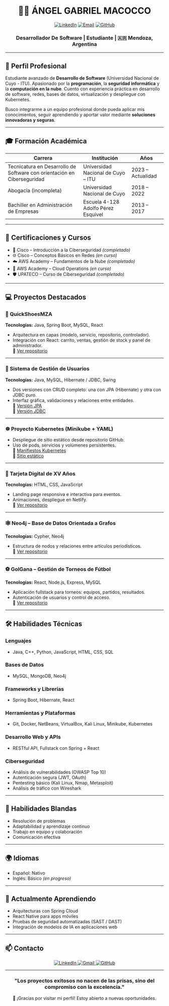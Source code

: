 <!-- ENCABEZADO CON BANNER -->
<div align="center">

# 👨‍💻 ÁNGEL GABRIEL MACOCCO

[![LinkedIn](https://img.shields.io/badge/LinkedIn-0077B5?style=for-the-badge&logo=linkedin&logoColor=white)](https://www.linkedin.com/in/angel-gabriel-macocco-a5488816b/)
[![Email](https://img.shields.io/badge/Email-EA4335?style=for-the-badge&logo=gmail&logoColor=white)](mailto:gabrielmacocco99@gmail.com)
[![GitHub](https://img.shields.io/badge/GitHub-000?style=for-the-badge&logo=github&logoColor=white)](https://github.com/gabimac03)

### Desarrollador De Software | Estudiante | 🇦🇷 Mendoza, Argentina

</div>

---

## 🚀 **Perfil Profesional**

Estudiante avanzado de **Desarrollo de Software** (Universidad Nacional de Cuyo - ITU). Apasionado por la **programación**, la **seguridad informática** y la **computación en la nube**. Cuento con experiencia práctica en desarrollo de software, redes, bases de datos, virtualización y despliegue con Kubernetes.

Busco integrarme a un equipo profesional donde pueda aplicar mis conocimientos, seguir aprendiendo y aportar valor mediante **soluciones innovadoras y seguras**.

---

## 🎓 **Formación Académica**

| Carrera | Institución | Años |
|--------|-------------|------|
| Tecnicatura en Desarrollo de Software con orientación en Ciberseguridad | Universidad Nacional de Cuyo – ITU | 2023 – Actualidad |
| Abogacía (incompleta) | Universidad Nacional de Cuyo | 2018 – 2022 |
| Bachiller en Administración de Empresas | Escuela 4-128 Adolfo Pérez Esquivel | 2013 – 2017 |

---

## 📜 **Certificaciones y Cursos**

- 🔐 Cisco – Introducción a la Ciberseguridad *(completado)*
- 🌐 Cisco – Conceptos Básicos en Redes *(en curso)*
- ☁️ AWS Academy – Fundamentos de la Nube *(completado)*
- 🔧 AWS Academy – Cloud Operations *(en curso)*
- 🛡️ UPATECO – Curso de Ciberseguridad *(completado)*

---

## 💻 **Proyectos Destacados**

### 🚀 QuickShoesMZA
**Tecnologías:** Java, Spring Boot, MySQL, React  
- Arquitectura en capas (modelo, servicio, repositorio, controlador).  
- Integración con React: carrito, ventas, gestión de stock y panel de administrador.  
🔗 [Ver repositorio](https://github.com/gabimac03/QUICKSHOESMZA)

---

### 👤 Sistema de Gestión de Usuarios  
**Tecnologías:** Java, MySQL, Hibernate / JDBC, Swing  
- Dos versiones con CRUD completo: una con JPA (Hibernate) y otra con JDBC puro.  
- Interfaz gráfica, validaciones y relaciones entre entidades.  
🔗 [Versión JPA](https://github.com/gabimac03/ProyectoFinalJPA)  
🔗 [Versión JDBC](https://github.com/gabimac03/SistemaDeGestionDeCine)

---

### ☸️ Proyecto Kubernetes (Minikube + YAML)  
- Despliegue de sitio estático desde repositorio GitHub.  
- Uso de pods, servicios y volúmenes persistentes.  
🔗 [Manifiestos Kubernetes](https://github.com/gabimac03/manifestk8s)  
🔗 [Sitio estático](https://github.com/gabimac03/static-website)

---

### 💌 Tarjeta Digital de XV Años  
**Tecnologías:** HTML, CSS, JavaScript  
- Landing page responsiva e interactiva para eventos.  
- Animaciones, despliegue en Netlify.  
🔗 [Ver repositorio](https://github.com/gabimac03/TarjetaDeXV)

---

### 🕸️ Neo4j – Base de Datos Orientada a Grafos  
**Tecnologías:** Cypher, Neo4j  
- Estructura de nodos y relaciones entre artículos periodísticos.  
🔗 [Ver repositorio](https://github.com/gabimac03/Peque-a-Base-de-Datos-en-Neo4j)

---

### ⚽ GolGana – Gestión de Torneos de Fútbol  
**Tecnologías:** React, Node.js, Express, MySQL  
- Aplicación fullstack para torneos: equipos, partidos, resultados.  
- Autenticación de usuarios y control de acceso.  
🔗 [Ver repositorio](https://github.com/gabimac03/GolGana)

---

## 🛠️ **Habilidades Técnicas**

### Lenguajes
- Java, C++, Python, JavaScript, HTML, CSS, SQL

### Bases de Datos
- MySQL, MongoDB, Neo4j

### Frameworks y Librerías
- Spring Boot, Hibernate, React

### Herramientas y Plataformas
- Git, Docker, NetBeans, VirtualBox, Kali Linux, Minikube, Kubernetes

### Desarrollo Web y APIs
- RESTful API, Fullstack con Spring + React

### Ciberseguridad
- Análisis de vulnerabilidades (OWASP Top 10)  
- Autenticación segura (JWT, OAuth)  
- Pentesting básico (Kali Linux, Nmap, Metasploit)  
- Análisis de tráfico con Wireshark  

---

## 🧠 **Habilidades Blandas**

- Resolución de problemas  
- Adaptabilidad y aprendizaje continuo  
- Trabajo en equipo y colaboración  
- Comunicación efectiva

---

## 🌍 **Idiomas**

- Español: Nativo  
- Inglés: Básico *(en progreso)*

---

## 🌱 **Actualmente Aprendiendo**

- Arquitecturas con Spring Cloud  
- React Native para apps móviles  
- Pruebas de seguridad automatizadas (SAST / DAST)  
- Integración de modelos de IA en aplicaciones web

---

## 📫 **Contacto**

<p align="center">
  <a href="https://www.linkedin.com/in/angel-gabriel-macocco-a5488816b/" target="_blank">
    <img src="https://img.shields.io/badge/LinkedIn-%230077B5.svg?style=for-the-badge&logo=linkedin&logoColor=white" alt="LinkedIn">
  </a>
  <a href="mailto:gabrielmacocco99@gmail.com">
    <img src="https://img.shields.io/badge/Gmail-D14836?style=for-the-badge&logo=gmail&logoColor=white" alt="Gmail">
  </a>
  <a href="https://github.com/gabimac03" target="_blank">
    <img src="https://img.shields.io/badge/GitHub-100000?style=for-the-badge&logo=github&logoColor=white" alt="GitHub">
  </a>
</p>


---

<div align="center">

### "Los proyectos exitosos no nacen de las prisas, sino del compromiso con la excelencia."  
💙 ¡Gracias por visitar mi perfil! Estoy abierto a nuevas oportunidades.

</div>
